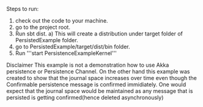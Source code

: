 Steps to run:
1) check out the code to your machine.
2) go to the project root. 
3) Run sbt dist.
	a) This will create a distribution under target folder of PersistedExample folder. 
4) go to PersistedExample/target/dist/bin folder.
5) Run '''start PersistenceExampleKernel'''

Disclaimer
This example is not a demonstration how to use Akka persistence or Persistence Channel.
On the other hand this example was created to show that the journal space increases over
time even though the Confirmable persistence message is confirmed immidiately. 
One would expect that the journal space would be maintained as any message that is 
persisted is getting confirmed(hence deleted asynchronously)